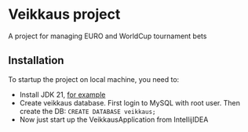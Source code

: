 # Veikkaus project

A project for managing EURO and WorldCup tournament bets

## Installation

To startup the project on local machine, you need to:
- Install JDK 21, [for example](https://adoptium.net/temurin/releases/?package=jdk&version=21)
- Create veikkaus database. First login to MySQL with root user. Then create the DB:
`CREATE DATABASE veikkaus;`
- Now just start up the VeikkausApplication from IntellijIDEA